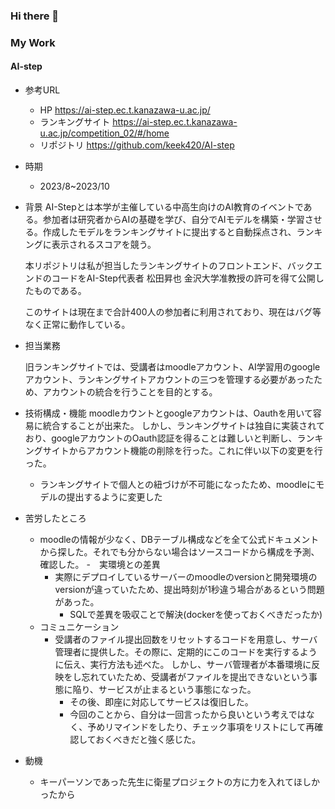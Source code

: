### Hi there 👋

### My Work

####  AI-step
- 参考URL
	-  HP https://ai-step.ec.t.kanazawa-u.ac.jp/
	- ランキングサイト https://ai-step.ec.t.kanazawa-u.ac.jp/competition_02/#/home
   	- リポジトリ https://github.com/keek420/AI-step 
- 時期
	- 2023/8~2023/10
- 背景
	AI-Stepとは本学が主催している中高生向けのAI教育のイベントである。参加者は研究者からAIの基礎を学び、自分でAIモデルを構築・学習させる。作成したモデルをランキングサイトに提出すると自動採点され、ランキングに表示されるスコアを競う。

	本リポジトリは私が担当したランキングサイトのフロントエンド、バックエンドのコードをAI-Step代表者 松田昇也 金沢大学准教授の許可を得て公開したものである。

	このサイトは現在まで合計400人の参加者に利用されており、現在はバグ等なく正常に動作している。

- 担当業務
	
	旧ランキングサイトでは、受講者はmoodleアカウント、AI学習用のgoogleアカウント、ランキングサイトアカウントの三つを管理する必要があったため、アカウントの統合を行うことを目的とする。
	<!-- 受講生は学習用webサイト作成ツールmoodleで作られたサイトでAIの基礎について学習し、作成したモデルをアップロードする。その後、モデルの精度を採点＆ランキングサイトDBに保存する。これによりmoodleとランキングサイトの同期を行う。-->
- 技術構成・機能
	moodleカウントとgoogleアカウントは、Oauthを用いて容易に統合することが出来た。
	しかし、ランキングサイトは独自に実装されており、googleアカウントのOauth認証を得ることは難しいと判断し、ランキングサイトからアカウント機能の削除を行った。これに伴い以下の変更を行った。
	- ランキングサイトで個人との紐づけが不可能になったため、moodleにモデルの提出するように変更した

- 苦労したところ　
	- moodleの情報が少なく、DBテーブル構成などを全て公式ドキュメントから探した。それでも分からない場合はソースコードから構成を予測、確認した。
	-　実環境との差異
		- 実際にデプロイしているサーバーのmoodleのversionと開発環境のversionが違っていたため、提出時刻が1秒違う場合があるという問題があった。
			- SQLで差異を吸収ことで解決(dockerを使っておくべきだったか)
	- コミュニケーション
		- 受講者のファイル提出回数をリセットするコードを用意し、サーバ管理者に提供した。その際に、定期的にこのコードを実行するように伝え、実行方法も述べた。	しかし、サーバ管理者が本番環境に反映をし忘れていたため、受講者がファイルを提出できないという事態に陥り、サービスが止まるという事態になった。
			- その後、即座に対応してサービスは復旧した。
			- 今回のことから、自分は一回言ったから良いという考えではなく、予めリマインドをしたり、チェック事項をリストにして再確認しておくべきだと強く感じた。 
- 動機
	- キーパーソンであった先生に衛星プロジェクトの方に力を入れてほしかったから

